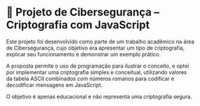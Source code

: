 # 🔐 Projeto de Cibersegurança – Criptografia com JavaScript
Este projeto foi desenvolvido como parte de um trabalho acadêmico na área de Cibersegurança, cujo objetivo era apresentar um tipo de criptografia, explicar seu funcionamento e demonstrar um exemplo prático.

A proposta permite o uso de programação para ilustrar o conceito, e optei por implementar uma criptografia simples e conceitual, utilizando valores da tabela ASCII combinados com números romanos para codificar e decodificar mensagens em JavaScript.

O objetivo é apenas educacional e não representa uma criptografia segura.
